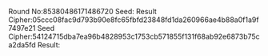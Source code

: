 Round No:85380486171486720
Seed:
Result Cipher:05ccc08fac9d793b90e8fc65fbfd23848fd1da260966ae4b88a0f1a9f7497e21
Seed Cipher:54124715dba7ea96b4828953c1753cb571855f131f68ab92e6873b75ca2da5fd
Result:
